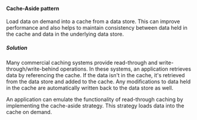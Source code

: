 #### Cache-Aside pattern 

Load data on demand into a cache from a data store. This can improve performance and also helps to maintain consistency between data held in the cache and data in the underlying data store.

##### Solution
Many commercial caching systems provide read-through and write-through/write-behind operations. In these systems, an application retrieves data by referencing the cache. If the data isn't in the cache, it's retrieved from the data store and added to the cache. Any modifications to data held in the cache are automatically written back to the data store as well.

An application can emulate the functionality of read-through caching by implementing the cache-aside strategy. 
This strategy loads data into the cache on demand. 